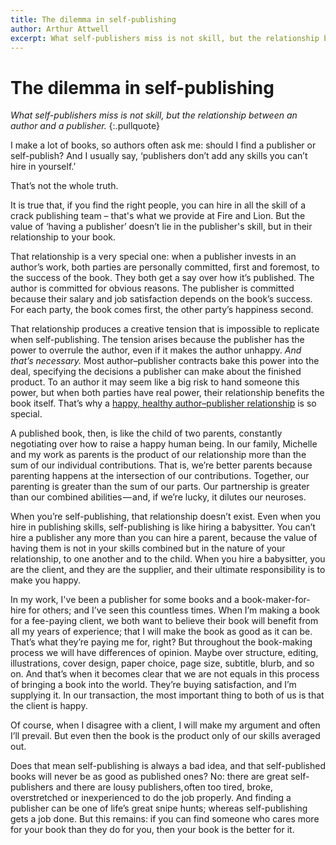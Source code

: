 ```yaml
---
title: The dilemma in self-publishing
author: Arthur Attwell
excerpt: What self-publishers miss is not skill, but the relationship between an author and a publisher.
---
```


# The dilemma in self-publishing

*What self-publishers miss is not skill, but the relationship between an author and a publisher.*
{:.pullquote}

I make a lot of books, so authors often ask me: should I find a publisher or self-publish? And I usually say, ‘publishers don’t add any skills you can’t hire in yourself.’

That’s not the whole truth.

It is true that, if you find the right people, you can hire in all the skill of a crack publishing team – that's what we provide at Fire and Lion. But the value of ‘having a publisher’ doesn’t lie in the publisher's skill, but in their relationship to your book.

That relationship is a very special one: when a publisher invests in an author’s work, both parties are personally committed, first and foremost, to the success of the book. They both get a say over how it’s published. The author is committed for obvious reasons. The publisher is committed because their salary and job satisfaction depends on the book’s success. For each party, the book comes first, the other party’s happiness second.

That relationship produces a creative tension that is impossible to replicate when self-publishing. The tension arises because the publisher has the power to overrule the author, even if it makes the author unhappy. *And that’s necessary.* Most author–publisher contracts bake this power into the deal, specifying the decisions a publisher can make about the finished product. To an author it may seem like a big risk to hand someone this power, but when both parties have real power, their relationship benefits the book itself. That’s why a [happy, healthy author–publisher relationship](http://www.theguardian.com/books/booksblog/2016/mar/21/for-me-traditional-publishing-means-poverty-but-self-publish-no-way) is so special.

A published book, then, is like the child of two parents, constantly negotiating over how to raise a happy human being. In our family, Michelle and my work as parents is the product of our relationship more than the sum of our individual contributions. That is, we’re better parents because parenting happens at the intersection of our contributions. Together, our parenting is greater than the sum of our parts. Our partnership is greater than our combined abilities — and, if we’re lucky, it dilutes our neuroses.

When you’re self-publishing, that relationship doesn’t exist. Even when you hire in publishing skills, self-publishing is like hiring a babysitter. You can’t hire a publisher any more than you can hire a parent, because the value of having them is not in your skills combined but in the nature of your relationship, to one another and to the child. When you hire a babysitter, you are the client, and they are the supplier, and their ultimate responsibility is to make you happy.

In my work, I've been a publisher for some books and a book-maker-for-hire for others; and I’ve seen this countless times. When I’m making a book for a fee-paying client, we both want to believe their book will benefit from all my years of experience; that I will make the book as good as it can be. That’s what they’re paying me for, right? But throughout the book-making process we will have differences of opinion. Maybe over structure, editing, illustrations, cover design, paper choice, page size, subtitle, blurb, and so on. And that’s when it becomes clear that we are not equals in this process of bringing a book into the world. They’re buying satisfaction, and I’m supplying it. In our transaction, the most important thing to both of us is that the client is happy.

Of course, when I disagree with a client, I will make my argument and often I’ll prevail. But even then the book is the product only of our skills averaged out.

Does that mean self-publishing is always a bad idea, and that self-published books will never be as good as published ones? No: there are great self-publishers and there are lousy publishers, often too tired, broke, overstretched or inexperienced to do the job properly. And finding a publisher can be one of life’s great snipe hunts; whereas self-publishing gets a job done. But this remains: if you can find someone who cares more for your book than they do for you, then your book is the better for it.
